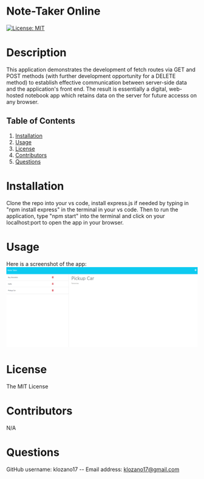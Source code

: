 # Note-Taker Online
[![License: MIT](https://img.shields.io/badge/License-MIT-yellow.svg)](https://opensource.org/licenses/MIT)
# Description
This application demonstrates the development of fetch routes via GET and POST methods (with further development opportunity for a DELETE method) to establish effective communication between server-side data and the application's front end. The result is essentially a digital, web-hosted notebook app which retains data on the server for future accesss on any browser.

## Table of Contents
1. [Installation](#installation)
2. [Usage](#usage)
3. [License](#license)
4. [Contributors](#contributors)
5. [Questions](#questions)
# Installation
Clone the repo into your vs code, install express.js if needed by typing in "npm install express" in the terminal in your vs code. Then to run the application, type "npm start" into the terminal and click on your localhost:port to open the app in your browser.
# Usage
Here is a screenshot of the app:
![Demo of Note Taker app](./public/assets/images/notesSC.PNG)
# License
The MIT License
# Contributors
N/A
# Questions
GitHub username: klozano17 -- Email address: klozano17@gmail.com